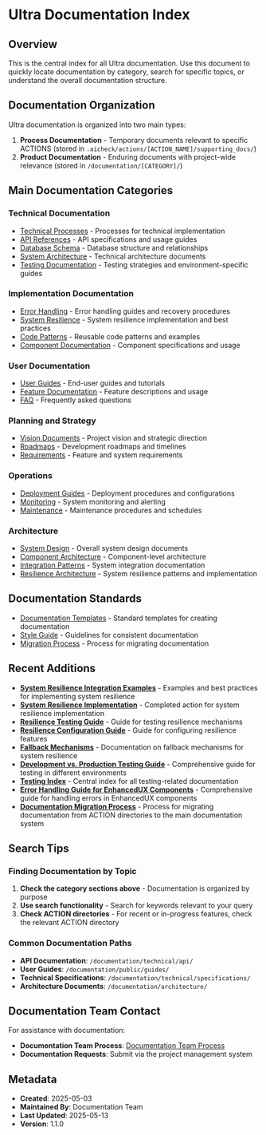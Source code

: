 # Ultra Documentation Index

## Overview

This is the central index for all Ultra documentation. Use this document to quickly locate documentation by category, search for specific topics, or understand the overall documentation structure.

## Documentation Organization

Ultra documentation is organized into two main types:

1. **Process Documentation** - Temporary documents relevant to specific ACTIONS (stored in `.aicheck/actions/[ACTION_NAME]/supporting_docs/`)
2. **Product Documentation** - Enduring documents with project-wide relevance (stored in `/documentation/[CATEGORY]/`)

## Main Documentation Categories

### Technical Documentation

- [Technical Processes](technical/processes/documentation_migration.md) - Processes for technical implementation
- [API References](technical/api/) - API specifications and usage guides
- [Database Schema](technical/database/) - Database structure and relationships
- [System Architecture](technical/architecture/) - Technical architecture documents
- [Testing Documentation](testing/testing_index.md) - Testing strategies and environment-specific guides

### Implementation Documentation

- [Error Handling](implementation/error_handling/enhanced_ux_error_handling.md) - Error handling guides and recovery procedures
- [System Resilience](technical/resilience_integration_examples.md) - System resilience implementation and best practices
- [Code Patterns](implementation/patterns/) - Reusable code patterns and examples
- [Component Documentation](implementation/components/) - Component specifications and usage

### User Documentation

- [User Guides](public/guides/) - End-user guides and tutorials
- [Feature Documentation](public/features/) - Feature descriptions and usage
- [FAQ](public/faq/) - Frequently asked questions

### Planning and Strategy

- [Vision Documents](vision/) - Project vision and strategic direction
- [Roadmaps](planning/roadmaps/) - Development roadmaps and timelines
- [Requirements](planning/requirements/) - Feature and system requirements

### Operations

- [Deployment Guides](operations/deployment/) - Deployment procedures and configurations
- [Monitoring](operations/monitoring/) - System monitoring and alerting
- [Maintenance](operations/maintenance/) - Maintenance procedures and schedules

### Architecture

- [System Design](architecture/design/) - Overall system design documents
- [Component Architecture](architecture/components/) - Component-level architecture
- [Integration Patterns](architecture/integration/) - System integration documentation
- [Resilience Architecture](technical/resilience_integration_examples.md) - System resilience patterns and implementation

## Documentation Standards

- [Documentation Templates](.aicheck/actions/DocumentationReorganization/supporting_docs/Documentation_Template.md) - Standard templates for creating documentation
- [Style Guide](Standards/documentation_style_guide.md) - Guidelines for consistent documentation
- [Migration Process](technical/processes/documentation_migration.md) - Process for migrating documentation

## Recent Additions

- **[System Resilience Integration Examples](technical/resilience_integration_examples.md)** - Examples and best practices for implementing system resilience
- **[System Resilience Implementation](/.aicheck/actions/SystemResilienceImplementation/SystemResilienceImplementation-COMPLETED.md)** - Completed action for system resilience implementation
- **[Resilience Testing Guide](/.aicheck/actions/SystemResilienceImplementation/supporting_docs/resilience_testing_guide.md)** - Guide for testing resilience mechanisms
- **[Resilience Configuration Guide](/.aicheck/actions/SystemResilienceImplementation/supporting_docs/resilience_configuration_guide.md)** - Guide for configuring resilience features
- **[Fallback Mechanisms](/.aicheck/actions/SystemResilienceImplementation/supporting_docs/fallback_mechanisms.md)** - Documentation on fallback mechanisms for system resilience
- **[Development vs. Production Testing Guide](testing/mock_vs_real_testing.md)** - Comprehensive guide for testing in different environments
- **[Testing Index](testing/testing_index.md)** - Central index for all testing-related documentation
- **[Error Handling Guide for EnhancedUX Components](implementation/error_handling/enhanced_ux_error_handling.md)** - Comprehensive guide for handling errors in EnhancedUX components
- **[Documentation Migration Process](technical/processes/documentation_migration.md)** - Process for migrating documentation from ACTION directories to the main documentation system

## Search Tips

### Finding Documentation by Topic

1. **Check the category sections above** - Documentation is organized by purpose
2. **Use search functionality** - Search for keywords relevant to your query
3. **Check ACTION directories** - For recent or in-progress features, check the relevant ACTION directory

### Common Documentation Paths

- **API Documentation**: `/documentation/technical/api/`
- **User Guides**: `/documentation/public/guides/`
- **Technical Specifications**: `/documentation/technical/specifications/`
- **Architecture Documents**: `/documentation/architecture/`

## Documentation Team Contact

For assistance with documentation:

- **Documentation Team Process**: [Documentation Team Process](.aicheck/actions/DocumentationReorganization/supporting_docs/DOCUMENTATION_TEAM_PROCESS.md)
- **Documentation Requests**: Submit via the project management system

## Metadata

- **Created**: 2025-05-03
- **Maintained By**: Documentation Team
- **Last Updated**: 2025-05-13
- **Version**: 1.1.0
